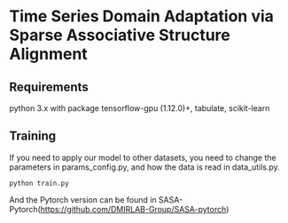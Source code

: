 # Time Series Domain Adaptation via Sparse Associative Structure Alignment



## Requirements

python 3.x with package tensorflow-gpu (1.12.0)+, tabulate, scikit-learn


## Training

If you need to apply our model to other datasets, you need to change the parameters in params_config.py, and how the data is read in data_utils.py.

```
python train.py
```

And the Pytorch version can be found in SASA-Pytorch(https://github.com/DMIRLAB-Group/SASA-pytorch)
